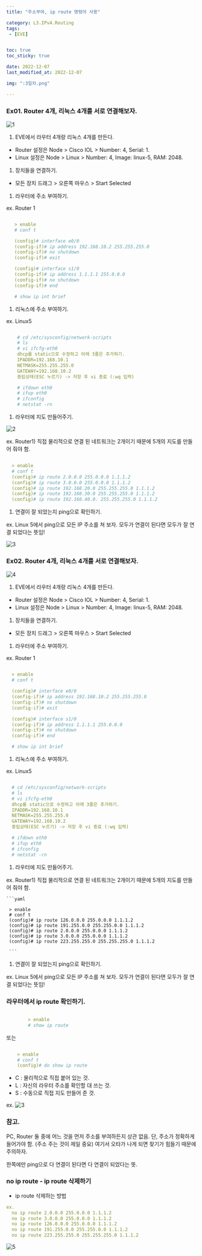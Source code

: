 ```yaml
---
title: "주소부여, ip route 명령어 사용"

category: L3.IPv4.Routing
tags:
 - [EVE]


toc: true
toc_sticky: true

date: 2022-12-07
last_modified_at: 2022-12-07

img: ":3일차.png"

---
```


<!-- outline-start -->



### Ex01. Router 4개, 리눅스 4개를 서로 연결해보자.


![1](https://user-images.githubusercontent.com/117553252/211179350-a901a0bb-794d-4af1-b361-b31ecde440d6.png)




1. EVE에서 라우터 4개랑 리눅스 4개를 만든다.
  - Router 설정은 Node > Cisco IOL > Number: 4, Serial: 1.
  - Linux 설정은 Node > Linux > Number: 4, Image: linux-5, RAM: 2048.

1. 장치들을 연결하기.
  - 모든 장치 드래그 > 오른쪽 마우스 > Start Selected

1. 라우터에 주소 부여하기.

ex. Router 1

  ```yaml

     > enable
     # conf t

     (config)# interface e0/0
     (config-if)# ip address 192.168.10.2 255.255.255.0
     (config-if)# no shutdown
     (config-if)# exit

     (config)# interface s1/0
     (config-if)# ip address 1.1.1.1 255.0.0.0
     (config-if)# no shutdown
     (config-if)# end

     # show ip int brief

   ```




1. 리눅스에 주소 부여하기.



ex. Linux5

  ```yaml

      # cd /etc/sysconfig/network-scripts
      # ls
      # vi ifcfg-eth0
      dhcp를 static으로 수정하고 아래 3줄은 추가하기.
      IPADDR=192.168.10.1
      NETMASK=255.255.255.0
      GATEWAY=192.168.10.2
      중립상태(ESC 누르기) -> 저장 후 vi 종료 (:wq 입력)

      # ifdown eth0
      # ifup eth0
      # ifconfig
      # netstat -rn

   ```




1. 라우터에 지도 만들어주기.


![2](https://user-images.githubusercontent.com/117553252/211179386-8710c3a8-1872-4413-b780-1c761ccb697f.png)



ex. Router1) 직접 물리적으로 연결 된 네트워크는 2개이기 때문에 5개의 지도를 만들어 줘야 함.

  ```yaml

    > enable
    # conf t
    (config)# ip route 2.0.0.0 255.0.0.0 1.1.1.2
    (config)# ip route 3.0.0.0 255.0.0.0 1.1.1.2
    (config)# ip route 192.168.20.0 255.255.255.0 1.1.1.2
    (config)# ip route 192.168.30.0 255.255.255.0 1.1.1.2
    (config)# ip route 192.168.40.0. 255.255.255.0 1.1.1.2

   ```




1. 연결이 잘 되었는지 ping으로 확인하기.


ex. Linux 5에서 ping으로 모든 IP 주소를 쳐 보자.
     모두가 연결이 된다면 모두가 잘 연결 되었다는 뜻임!


![3](https://user-images.githubusercontent.com/117553252/211179396-785fb406-a638-491d-a7ff-a452892be099.png)





### Ex02. Router 4개, 리눅스 4개를 서로 연결해보자.


![4](https://user-images.githubusercontent.com/117553252/211179403-eb98e28c-7dc5-4bb4-90e1-713ad47f00cb.png)



1. EVE에서 라우터 4개랑 리눅스 4개를 만든다.
 - Router 설정은 Node > Cisco IOL > Number: 4, Serial: 1.
 - Linux 설정은 Node > Linux > Number: 4, Image: linux-5, RAM: 2048.

1. 장치들을 연결하기.
 - 모든 장치 드래그 > 오른쪽 마우스 > Start Selected

1. 라우터에 주소 부여하기.

 ex. Router 1

  ```yaml

    > enable
    # conf t

    (config)# interface e0/0
    (config-if)# ip address 192.168.10.2 255.255.255.0
    (config-if)# no shutdown
    (config-if)# exit

    (config)# interface s1/0
    (config-if)# ip address 1.1.1.1 255.0.0.0
    (config-if)# no shutdown
    (config-if)# end

    # show ip int brief

   ```

1. 리눅스에 주소 부여하기.

  ex. Linux5

   ```yaml

     # cd /etc/sysconfig/network-scripts
     # ls
     # vi ifcfg-eth0
     dhcp를 static으로 수정하고 아래 3줄은 추가하기.
     IPADDR=192.168.10.1
     NETMASK=255.255.255.0
     GATEWAY=192.168.10.2
     중립상태(ESC 누르기) -> 저장 후 vi 종료 (:wq 입력)

     # ifdown eth0
     # ifup eth0
     # ifconfig
     # netstat -rn

   ```

1. 라우터에 지도 만들어주기.

  ex. Router1) 직접 물리적으로 연결 된 네트워크는 2개이기 때문에 5개의 지도를 만들어 줘야 함.

    ```yaml

     > enable
     # conf t
     (config)# ip route 126.0.0.0 255.0.0.0 1.1.1.2
     (config)# ip route 191.255.0.0 255.255.0.0 1.1.1.2
     (config)# ip route 2.0.0.0 255.0.0.0 1.1.1.2
     (config)# ip route 3.0.0.0 255.0.0.0 1.1.1.2
     (config)# ip route 223.255.255.0 255.255.255.0 1.1.1.2

     ```






1. 연결이 잘 되었는지 ping으로 확인하기.

ex. Linux 5에서 ping으로 모든 IP 주소를 쳐 보자.
    모두가 연결이 된다면 모두가 잘 연결 되었다는 뜻임!




### 라우터에서 ip route 확인하기.


```yaml

        > enable
        # show ip route

```

또는

```yaml

    > enable
    # conf t
    (config)# do show ip route

```



- C : 물리적으로 직접 붙어 있는 것.
- L : 자신의 라우터 주소를 확인할 대 쓰는 것.
- S : 수동으로 직접 지도 만들어 준 것.

ex.
![3](https://user-images.githubusercontent.com/117553252/211134885-1c52c464-b1be-4d91-a0d5-25c9c0a4bd7d.png)




### 참고.

PC, Router 둘 중에 어느 것을 먼저 주소를 부여하든지 상관 없음.
단, 주소가 정확하게 들어가야 함. (주소 주는 것이 제일 중요)
여기서 오타가 나게 되면 찾기가 힘들기 때문에 주의하자.

한쪽에만 ping으로 다 연결이 된다면 다 연결이 되었다는 뜻.






### no ip route - ip route 삭제하기


- ip route 삭제하는 방법
```yaml
ex.
  no ip route 2.0.0.0 255.0.0.0 1.1.1.2
  no ip route 3.0.0.0 255.0.0.0 1.1.1.2
  no ip route 126.0.0.0 255.0.0.0 1.1.1.2
  no ip route 191.255.0.0 255.255.0.0 1.1.1.2
  no ip route 223.255.255.0 255.255.255.0 1.1.1.2
```
![5](https://user-images.githubusercontent.com/117553252/211134993-2dca573c-457c-40bb-97f0-af9c5ee33175.png)



